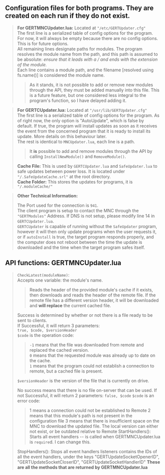 ## Configuration files for both programs. They are created on each run if they do not exist.
> **For GERTMNCUpdater.lua:** Located at `"/etc/GERTUpdater.cfg"`<br>
>  The first line is a serialized table of config options for the program. For now, it will always be empty because there are no config options. This is for future options.<br>
> All remaining lines designate paths for modules. The program resolves the module name from the path, and this path is assumed to be absolute: *ensure that it leads with a / and ends with the extension of the module.*<br>
> Each line contains a module path, and the filename [resolved using fs.name()] is considered the module name.
> >As it stands, it is not possible to add or remove new modules through the API, they must be added manually into this file. This is a future feature, but one considered less integral to the program's function, so I have delayed adding it.

> **For GERTCUpdater.lua:** Located at `"/usr/lib/GERTUpdater.cfg"`<br>
> The first line is a serialized table of config options for the program. As of right now, the only option is "AutoUpdate", which is false by default. If true, the program will install updates as soon as it receives the event from the concerned program that it is ready to install its update. More details on this behaviour later.<br>
> The rest is identical to `MNCUpdater.lua`, each line is a path.
> >It **is** possible to add and remove modules through the API by calling `InstallNewModule()` and `RemoveModule()`.
>
> **Cache File:** This is used by `GERTCUpdater.lua` and `SafeUpdater.lua` to safe updates between power loss. It is located under `"/.SafeUpdateCache.srl"` at the root directory.<br>
> **Cache Folder:** This stores the updates for programs, it is  `"/.moduleCache/"`

> **Other Technical Information:**
>
> The Port used for the connection is `941`.<br>
> The client program is setup to contact the MNC through the `"GERTModules"` Address. If DNS is not setup, please modify line 14 in `GERTCUpdater.lua`. <br>
> `GERTCUpdater` is capable of running without the `SafeUpdater` program, however it will then only update programs when the user requests it, or if `autoInstall` is true, the target program responds properly, and the computer does not reboot between the time the update is downloaded and the time when the target program safes itself.

## API functions: **GERTMNCUpdater.lua**
> `CheckLatest(moduleName)`:<br>
> Accepts one variable: the module's name.<br>
>> Reads the header of the provided module's cache if it exists, then downloads and reads the header of the remote file. If the remote file has a different version header, it will be downloaded and **will replace** the current cached file.
> 
> Success is determined by whether or not there is a file ready to be sent to clients. <br>
> If Successful, it will return 3 parameters: <br>
>  `true, $code, $versionHeader` <br>
> `$code` is the operation code:
> > `-1` means that the file was downloaded from remote and replaced the cached version. <br>
> > `0` means that the requested module was already up to date on the cache.<br>
> > `1` means that the program could not establish a connection to remote, but a cached file is present. <br>
>
> `$versionHeader` is the version of the file that is currently on drive.<br>
> 
> No success means that there is no file on-server that can be used.
> If not Successful, it will return 2 parameters:
> `false, $code`
> `$code` is an error code:
> >1 means a connection could not be established to Remote
> >2 means that this module's path is not present in the configuration file
> >3 means that there is insufficient space on the MNC to download the updated file. The local version can either not exist, or be outdated relative to Remote
> StartHandlers():
> Starts all event handlers -- is called when GERTMNCUpdater.lua is `require`d. I can change this.
> 
> StopHandlers():
> Stops all event handlers
> listeners contains the IDs of all the event handlers, under the keys "GERTUpdateSocketOpenerID", "GERTUpdateSocketCloserID", "GERTUpdateSocketHandlerID"
__These are all the methods that are returned by GERTMNCUpdater.lua__